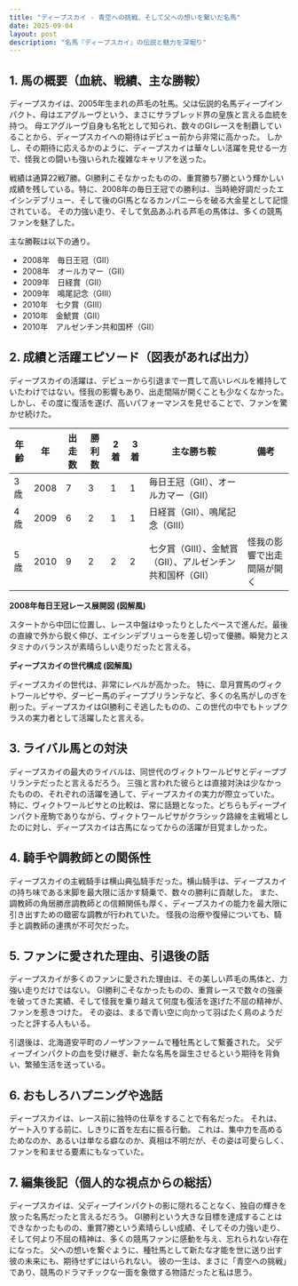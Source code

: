 ```yaml
---
title: "ディープスカイ - 青空への挑戦、そして父への想いを繋いだ名馬"
date: 2025-09-04
layout: post
description: "名馬『ディープスカイ』の伝説と魅力を深堀り"
---
```


## 1. 馬の概要（血統、戦績、主な勝鞍）

ディープスカイは、2005年生まれの芦毛の牡馬。父は伝説的名馬ディープインパクト、母はエアグルーヴという、まさにサラブレッド界の皇族と言える血統を持つ。  母エアグルーヴ自身も名牝として知られ、数々のGIレースを制覇していることから、ディープスカイへの期待はデビュー前から非常に高かった。  しかし、その期待に応えるかのように、ディープスカイは華々しい活躍を見せる一方で、怪我との闘いも強いられた複雑なキャリアを送った。

戦績は通算22戦7勝。GI勝利こそなかったものの、重賞勝ち7勝という輝かしい成績を残している。特に、2008年の毎日王冠での勝利は、当時絶好調だったエイシンデブリュー、そして後のGI馬となるカンパニーらを破る大金星として記憶されている。  その力強い走り、そして気品あふれる芦毛の馬体は、多くの競馬ファンを魅了した。

主な勝鞍は以下の通り。

* 2008年　毎日王冠（GII）
* 2008年　オールカマー（GII）
* 2009年　日経賞（GII）
* 2009年　鳴尾記念（GIII）
* 2010年　七夕賞（GIII）
* 2010年　金鯱賞（GII）
* 2010年　アルゼンチン共和国杯（GII）


## 2. 成績と活躍エピソード（図表があれば出力）

ディープスカイの活躍は、デビューから引退まで一貫して高いレベルを維持していたわけではない。怪我の影響もあり、出走間隔が開くことも少なくなかった。しかし、その度に復活を遂げ、高いパフォーマンスを見せることで、ファンを驚かせ続けた。

| 年齢 | 年 | 出走数 | 勝利数 | 2着 | 3着 | 主な勝ち鞍 | 備考 |
|---|---|---|---|---|---|---|---|
| 3歳 | 2008 | 7 | 3 | 1 | 1 | 毎日王冠（GII）、オールカマー（GII） |  |
| 4歳 | 2009 | 6 | 2 | 1 | 1 | 日経賞（GII）、鳴尾記念（GIII） |  |
| 5歳 | 2010 | 9 | 2 | 2 | 2 | 七夕賞（GIII）、金鯱賞（GII）、アルゼンチン共和国杯（GII） | 怪我の影響で出走間隔が開く |


**2008年毎日王冠レース展開図 (図解風)**

スタートから中団に位置し、レース中盤はゆったりとしたペースで進んだ。最後の直線で外から鋭く伸び、エイシンデブリューらを差し切って優勝。瞬発力とスタミナのバランスが素晴らしい走りだったと言える。


**ディープスカイの世代構成 (図解風)**

ディープスカイの世代は、非常にレベルが高かった。  特に、皐月賞馬のヴィクトワールピサや、ダービー馬のディープブリランテなど、多くの名馬がしのぎを削った。ディープスカイはGI勝利こそ逃したものの、この世代の中でもトップクラスの実力者として活躍したと言える。


## 3. ライバル馬との対決

ディープスカイの最大のライバルは、同世代のヴィクトワールピサとディープブリランテだったと言えるだろう。  三強と言われた彼らとは直接対決は少なかったものの、それぞれの活躍を通して、ディープスカイの実力が際立っていた。  特に、ヴィクトワールピサとの比較は、常に話題となった。どちらもディープインパクト産駒でありながら、ヴィクトワールピサがクラシック路線を主戦場としたのに対し、ディープスカイは古馬になってからの活躍が目覚ましかった。


## 4. 騎手や調教師との関係性

ディープスカイの主戦騎手は横山典弘騎手だった。横山騎手は、ディープスカイの持ち味である末脚を最大限に活かす騎乗で、数々の勝利に貢献した。  また、調教師の角居勝彦調教師との信頼関係も厚く、ディープスカイの能力を最大限に引き出すための緻密な調教が行われていた。  怪我の治療や復帰についても、騎手と調教師の連携が不可欠だった。


## 5. ファンに愛された理由、引退後の話

ディープスカイが多くのファンに愛された理由は、その美しい芦毛の馬体と、力強い走りだけではない。  GI勝利こそなかったものの、重賞レースで数々の強豪を破ってきた実績、そして怪我を乗り越えて何度も復活を遂げた不屈の精神が、ファンを惹きつけた。  その姿は、まるで青い空に向かって羽ばたく鳥のようだったと評する人もいる。

引退後は、北海道安平町のノーザンファームで種牡馬として繋養された。  父ディープインパクトの血を受け継ぎ、新たな名馬を誕生させるという期待を背負い、繁殖生活を送っている。


## 6. おもしろハプニングや逸話

ディープスカイは、レース前に独特の仕草をすることで有名だった。  それは、ゲート入りする前に、しきりに首を左右に振る行動。  これは、集中力を高めるためなのか、あるいは単なる癖なのか、真相は不明だが、その姿は可愛らしく、ファンを和ませる要素にもなっていた。


## 7. 編集後記（個人的な視点からの総括）

ディープスカイは、父ディープインパクトの影に隠れることなく、独自の輝きを放った名馬だったと言えるだろう。  GI勝利という大きな目標を達成することはできなかったものの、重賞7勝という素晴らしい成績、そしてその力強い走り、そして何より不屈の精神は、多くの競馬ファンに感動を与え、忘れられない存在になった。  父への想いを繋ぐように、種牡馬として新たな才能を世に送り出す彼の未来にも、期待せずにはいられない。  彼の一生は、まさに「青空への挑戦」であり、競馬のドラマチックな一面を象徴する物語だったと私は思う。
